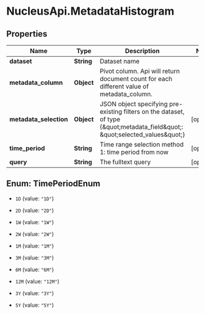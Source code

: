# NucleusApi.MetadataHistogram

## Properties
Name | Type | Description | Notes
------------ | ------------- | ------------- | -------------
**dataset** | **String** | Dataset name | 
**metadata_column** | **Object** | Pivot column. Api will return document count for each different value of metadata_column. | 
**metadata_selection** | **Object** | JSON object specifying pre-existing filters on the dataset, of type {\&quot;metadata_field\&quot;: \&quot;selected_values\&quot;} | [optional] 
**time_period** | **String** | Time range selection method 1: time period from now | [optional] 
**query** | **String** | The fulltext query | [optional] 


<a name="TimePeriodEnum"></a>
## Enum: TimePeriodEnum


* `1D` (value: `"1D"`)

* `2D` (value: `"2D"`)

* `1W` (value: `"1W"`)

* `2W` (value: `"2W"`)

* `1M` (value: `"1M"`)

* `3M` (value: `"3M"`)

* `6M` (value: `"6M"`)

* `12M` (value: `"12M"`)

* `3Y` (value: `"3Y"`)

* `5Y` (value: `"5Y"`)




